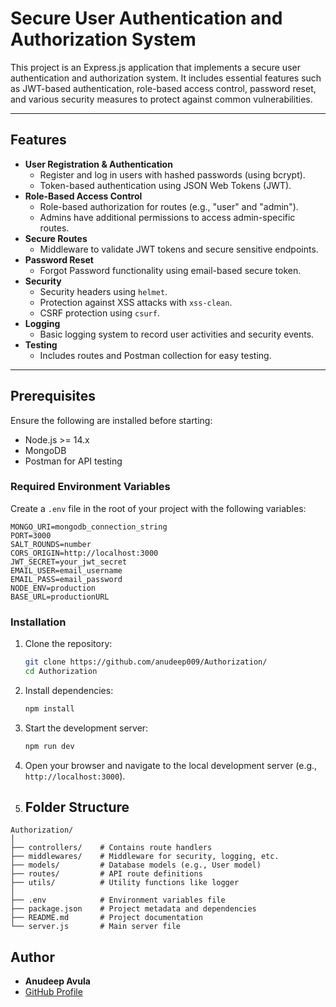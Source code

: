 # Secure User Authentication and Authorization System

This project is an Express.js application that implements a secure user authentication and authorization system. It includes essential features such as JWT-based authentication, role-based access control, password reset, and various security measures to protect against common vulnerabilities.

---

## Features

- **User Registration & Authentication**
  - Register and log in users with hashed passwords (using bcrypt).
  - Token-based authentication using JSON Web Tokens (JWT).
- **Role-Based Access Control**
  - Role-based authorization for routes (e.g., "user" and "admin").
  - Admins have additional permissions to access admin-specific routes.
- **Secure Routes**
  - Middleware to validate JWT tokens and secure sensitive endpoints.
- **Password Reset**
  - Forgot Password functionality using email-based secure token.
- **Security**
  - Security headers using `helmet`.
  - Protection against XSS attacks with `xss-clean`.
  - CSRF protection using `csurf`.
- **Logging**
  - Basic logging system to record user activities and security events.
- **Testing**
  - Includes routes and Postman collection for easy testing.

---

## Prerequisites

Ensure the following are installed before starting:
- Node.js >= 14.x
- MongoDB
- Postman for API testing

### Required Environment Variables

Create a `.env` file in the root of your project with the following variables:

```plaintext
MONGO_URI=mongodb_connection_string
PORT=3000
SALT_ROUNDS=number
CORS_ORIGIN=http://localhost:3000
JWT_SECRET=your_jwt_secret
EMAIL_USER=email_username
EMAIL_PASS=email_password
NODE_ENV=production
BASE_URL=productionURL
```

### Installation

1. Clone the repository:
   ```bash
   git clone https://github.com/anudeep009/Authorization/
   cd Authorization
   ```

2. Install dependencies:
   ```bash
   npm install
   ```

3. Start the development server:
   ```bash
   npm run dev
   ```

4. Open your browser and navigate to the local development server (e.g., `http://localhost:3000`).

5. ## Folder Structure

```
Authorization/
│
├── controllers/    # Contains route handlers
├── middlewares/    # Middleware for security, logging, etc.
├── models/         # Database models (e.g., User model)
├── routes/         # API route definitions
├── utils/          # Utility functions like logger
│
├── .env            # Environment variables file
├── package.json    # Project metadata and dependencies
├── README.md       # Project documentation
└── server.js       # Main server file

```

## Author

- **Anudeep Avula**  
- [GitHub Profile](https://github.com/anudeep009/Authorization/)
